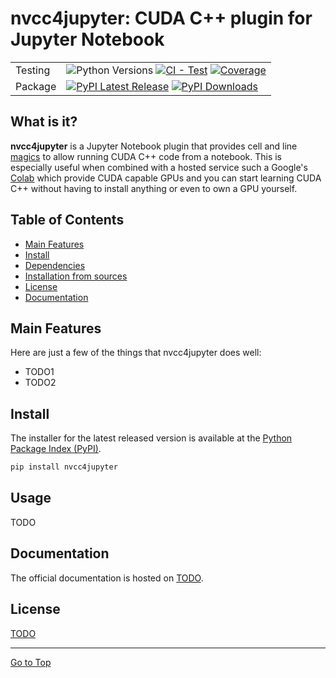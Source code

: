 # nvcc4jupyter: CUDA C++ plugin for Jupyter Notebook

| | |
| --- | --- |
| Testing | ![Python Versions][python-version] [![CI - Test][test-badge]][test-workflow] [![Coverage][coverage-badge]][coverage-results] |
| Package | [![PyPI Latest Release][pypi-latest-version]][pypi-project-url] [![PyPI Downloads][pypi-downloads]][pypi-project-url] |


[python-version]: https://img.shields.io/pypi/pyversions/nvcc4jupyter
[test-badge]: https://github.com/cosminc98/nvcc4jupyter/actions/workflows/test.yml/badge.svg
[test-workflow]: https://github.com/cosminc98/nvcc4jupyter/actions/workflows/test.yml
[coverage-badge]: https://codecov.io/github/cosminc98/nvcc4jupyter/coverage.svg?branch=master
[coverage-results]: https://codecov.io/gh/cosminc98/nvcc4jupyter
[pypi-project-url]: https://pypi.org/project/nvcc4jupyter/
[pypi-latest-version]: https://img.shields.io/pypi/v/nvcc4jupyter.svg
[pypi-downloads]: https://img.shields.io/pypi/dd/nvcc4jupyter.svg?label=PyPI%20downloads


## What is it?

**nvcc4jupyter** is a Jupyter Notebook plugin that provides cell and line
[magics](https://ipython.readthedocs.io/en/stable/interactive/magics.html)
to allow running CUDA C++ code from a notebook. This is especially
useful when combined with a hosted service such a Google's
[Colab](https://colab.research.google.com/) which provide CUDA capable GPUs
and you can start learning CUDA C++ without having to install anything or even
to own a GPU yourself.

## Table of Contents

- [Main Features](#main-features)
- [Install](#install)
- [Dependencies](#dependencies)
- [Installation from sources](#installation-from-sources)
- [License](#license)
- [Documentation](#documentation)

## Main Features
Here are just a few of the things that nvcc4jupyter does well:

  - TODO1
  - TODO2

## Install
The installer for the latest released version is available at the [Python
Package Index (PyPI)](https://pypi.org/project/nvcc4jupyter).

```sh
pip install nvcc4jupyter
```

## Usage
TODO

## Documentation
The official documentation is hosted on [TODO](TODO).

## License
[TODO](LICENSE)

<hr>

[Go to Top](#table-of-contents)
